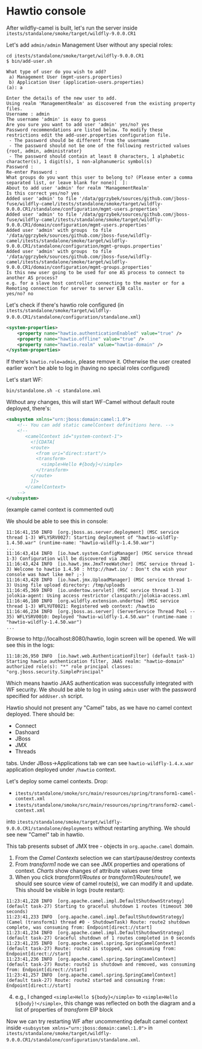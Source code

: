 # Hawtio console

After wildfly-camel is built, let's run the server inside `itests/standalone/smoke/target/wildfly-9.0.0.CR1`

Let's add `admin/admin` Management User without any special roles:

```
cd itests/standalone/smoke/target/wildfly-9.0.0.CR1
$ bin/add-user.sh

What type of user do you wish to add?
 a) Management User (mgmt-users.properties)
 b) Application User (application-users.properties)
(a): a

Enter the details of the new user to add.
Using realm 'ManagementRealm' as discovered from the existing property files.
Username : admin
The username 'admin' is easy to guess
Are you sure you want to add user 'admin' yes/no? yes
Password recommendations are listed below. To modify these restrictions edit the add-user.properties configuration file.
 - The password should be different from the username
 - The password should not be one of the following restricted values {root, admin, administrator}
 - The password should contain at least 8 characters, 1 alphabetic character(s), 1 digit(s), 1 non-alphanumeric symbol(s)
Password :
Re-enter Password :
What groups do you want this user to belong to? (Please enter a comma separated list, or leave blank for none)[  ]:
About to add user 'admin' for realm 'ManagementRealm'
Is this correct yes/no? yes
Added user 'admin' to file '/data/ggrzybek/sources/github.com/jboss-fuse/wildfly-camel/itests/standalone/smoke/target/wildfly-9.0.0.CR1/standalone/configuration/mgmt-users.properties'
Added user 'admin' to file '/data/ggrzybek/sources/github.com/jboss-fuse/wildfly-camel/itests/standalone/smoke/target/wildfly-9.0.0.CR1/domain/configuration/mgmt-users.properties'
Added user 'admin' with groups  to file '/data/ggrzybek/sources/github.com/jboss-fuse/wildfly-camel/itests/standalone/smoke/target/wildfly-9.0.0.CR1/standalone/configuration/mgmt-groups.properties'
Added user 'admin' with groups  to file '/data/ggrzybek/sources/github.com/jboss-fuse/wildfly-camel/itests/standalone/smoke/target/wildfly-9.0.0.CR1/domain/configuration/mgmt-groups.properties'
Is this new user going to be used for one AS process to connect to another AS process?
e.g. for a slave host controller connecting to the master or for a Remoting connection for server to server EJB calls.
yes/no? no
```

Let's check if there's hawtio role configured (in `itests/standalone/smoke/target/wildfly-9.0.0.CR1/standalone/configuration/standalone.xml`)

```xml
<system-properties>
    <property name="hawtio.authenticationEnabled" value="true" />
    <property name="hawtio.offline" value="true" />
    <property name="hawtio.realm" value="hawtio-domain" />
</system-properties>
```

If there's `hawtio.role=admin`, please remove it. Otherwise the user created earlier won't be able to log in (having no special roles configured)

Let's start WF:

    bin/standalone.sh -c standalone.xml

Without any changes, this will start WF-Camel without default route deployed, there's:

```xml
<subsystem xmlns="urn:jboss:domain:camel:1.0">
    <!-- You can add static camelContext definitions here. -->
    <!--
       <camelContext id="system-context-1">
         <![CDATA[
         <route>
           <from uri="direct:start"/>
           <transform>
             <simple>Hello #{body}</simple>
           </transform>
         </route>
         ]]>
       </camelContext>
    -->
</subsystem>
```

(example camel context is commented out)

We should be able to see this in console:

```
11:16:41,150 INFO  [org.jboss.as.server.deployment] (MSC service thread 1-3) WFLYSRV0027: Starting deployment of "hawtio-wildfly-1.4.50.war" (runtime-name: "hawtio-wildfly-1.4.50.war")
...
11:16:43,414 INFO  [io.hawt.system.ConfigManager] (MSC service thread 1-3) Configuration will be discovered via JNDI
11:16:43,424 INFO  [io.hawt.jmx.JmxTreeWatcher] (MSC service thread 1-3) Welcome to hawtio 1.4.50 : http://hawt.io/ : Don't cha wish your console was hawt like me? ;-)
11:16:43,428 INFO  [io.hawt.jmx.UploadManager] (MSC service thread 1-3) Using file upload directory: /tmp/uploads
11:16:45,369 INFO  [io.undertow.servlet] (MSC service thread 1-3) jolokia-agent: Using access restrictor classpath:/jolokia-access.xml
11:16:46,180 INFO  [org.wildfly.extension.undertow] (MSC service thread 1-3) WFLYUT0021: Registered web context: /hawtio
11:16:46,234 INFO  [org.jboss.as.server] (ServerService Thread Pool -- 35) WFLYSRV0010: Deployed "hawtio-wildfly-1.4.50.war" (runtime-name : "hawtio-wildfly-1.4.50.war")
...
```

Browse to http://localhost:8080/hawtio, login screen will be opened. We will see this in the logs:

```
11:18:26,950 INFO  [io.hawt.web.AuthenticationFilter] (default task-1) Starting hawtio authentication filter, JAAS realm: "hawtio-domain" authorized role(s): "*" role principal classes: "org.jboss.security.SimplePrincipal"
```

Which means hawtio JAAS authentication was successfully integrated with WF security. We should be able to log in using
`admin` user with the password specified for `addUser.sh` script.

Hawtio should not present any "Camel" tabs, as we have no camel context deployed. There should be:

* Connect
* Dashoard
* JBoss
* JMX
* Threads

tabs. Under JBoss→Applications tab we can see `hawtio-wildfly-1.4.x.war` application deployed under `/hawtio` context.

Let's deploy some camel contexts. Drop:

* `itests/standalone/smoke/src/main/resources/spring/transform1-camel-context.xml `
* `itests/standalone/smoke/src/main/resources/spring/transform2-camel-context.xml `

into `itests/standalone/smoke/target/wildfly-9.0.0.CR1/standalone/deployments` without restarting anything.
We should see new "Camel" tab in hawtio.

This tab presents subset of JMX tree - objects in `org.apache.camel` domain.

1. From the *Camel Contexts* selection we can start/pause/destroy contexts
2. From *transform1* node we can see JMX properties and operations of context. *Charts* show changes of attribute values over time
3. When you click *transform1/Routes* or *transform1/Routes/route1*, we should see source view of camel route(s), we can modify it and update.
   This should be visible in logs (route restart):
```
11:23:41,228 INFO  [org.apache.camel.impl.DefaultShutdownStrategy] (default task-27) Starting to graceful shutdown 1 routes (timeout 300 seconds)
11:23:41,233 INFO  [org.apache.camel.impl.DefaultShutdownStrategy] (Camel (transform1) thread #0 - ShutdownTask) Route: route2 shutdown complete, was consuming from: Endpoint[direct://start]
11:23:41,234 INFO  [org.apache.camel.impl.DefaultShutdownStrategy] (default task-27) Graceful shutdown of 1 routes completed in 0 seconds
11:23:41,235 INFO  [org.apache.camel.spring.SpringCamelContext] (default task-27) Route: route2 is stopped, was consuming from: Endpoint[direct://start]
11:23:41,236 INFO  [org.apache.camel.spring.SpringCamelContext] (default task-27) Route: route2 is shutdown and removed, was consuming from: Endpoint[direct://start]
11:23:41,257 INFO  [org.apache.camel.spring.SpringCamelContext] (default task-27) Route: route2 started and consuming from: Endpoint[direct://start]
```
4. e.g., I changed `<simple>Hello ${body}</simple>` to `<simple>Hello ${body}!</simple>`, this change was reflected on both
   the diagram and a list of properties of *transform* EIP block

Now we can try restarting WF after uncommenting default camel context inside `<subsystem xmlns="urn:jboss:domain:camel:1.0">`
in `itests/standalone/smoke/target/wildfly-9.0.0.CR1/standalone/configuration/standalone.xml`.

